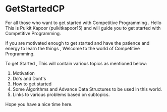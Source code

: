 # GetStartedCP
For all those who want to get started with Competitive Programming .
Hello This is Pulkit Kapoor (pulkitkapoor15) and will guide you to get started with Competitive Programming.

If you are motivated enough to get started and have the patience and energy to learn the things , Welcome to the world of Competitive Programming.

To get Started , This will contain various topics as mentioned below:

1. Motivation
2. Do's and Dont's
3. How to get started
4. Some Algorithms and Advance Data Structures to be used in this world.
5. Links to various problems based on subtopics.

Hope you have a nice time here.
